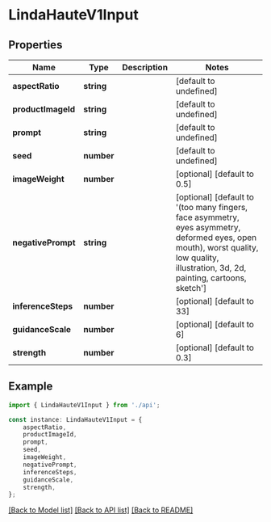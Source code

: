 # LindaHauteV1Input


## Properties

Name | Type | Description | Notes
------------ | ------------- | ------------- | -------------
**aspectRatio** | **string** |  | [default to undefined]
**productImageId** | **string** |  | [default to undefined]
**prompt** | **string** |  | [default to undefined]
**seed** | **number** |  | [default to undefined]
**imageWeight** | **number** |  | [optional] [default to 0.5]
**negativePrompt** | **string** |  | [optional] [default to '(too many fingers, face asymmetry, eyes asymmetry, deformed eyes, open mouth), worst quality, low quality, illustration, 3d, 2d, painting, cartoons, sketch']
**inferenceSteps** | **number** |  | [optional] [default to 33]
**guidanceScale** | **number** |  | [optional] [default to 6]
**strength** | **number** |  | [optional] [default to 0.3]

## Example

```typescript
import { LindaHauteV1Input } from './api';

const instance: LindaHauteV1Input = {
    aspectRatio,
    productImageId,
    prompt,
    seed,
    imageWeight,
    negativePrompt,
    inferenceSteps,
    guidanceScale,
    strength,
};
```

[[Back to Model list]](../README.md#documentation-for-models) [[Back to API list]](../README.md#documentation-for-api-endpoints) [[Back to README]](../README.md)
